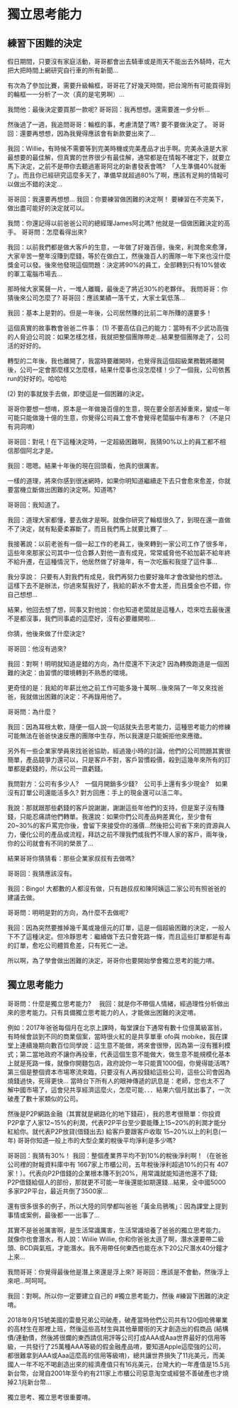 # 獨立思考能力

## 練習下困難的決定

假日期間，只要沒有家庭活動，哥哥都會出去騎車或是雨天不能出去外騎時，花大把大把時間上網研究自行車的所有新聞…

有次為了參加比賽，需要升級輪框，哥哥花了好幾天時間，把台灣所有可能買得到的輪框一一分析了一次（真的是宅男啊）…

我問他：最後決定要買那一款呢?
哥哥回：我再想想。還需要進一步分析…

然後過了一週，我追問哥哥：輪框的事，考慮清楚了嗎? 要不要做決定了。
哥哥回：還要再想想，因為我覺得應該會有新款要出來了…

我回：Willie，有時候不需要等到完美時機或完美產品才出手啊。完美永遠是大家最想要的最佳解，但真實的世界很少有最佳解，通常都是在情報不確定下，就要立馬下決定，之前不是帶你去聽過憲哥阿北的新書發表會嗎?　「人生準備40%就衝了」。而且你已經研究這麼多天了，準備早就超過80%了啊，應該有足夠的情報可以做出不錯的決定…

哥哥回：我還要再想想…
我回：你要練習做困難的決定啊！
要練習在不完美下，做出盡可能好的決定就可以。

我問：你還記得以前爸爸公司的總經理James阿北嗎? 他就是一個做困難決定的高手。
哥哥問：怎麼看得出來?

我回：以前我們都是做大客戶的生意，一年做了好幾百億，後來，利潤愈來愈薄，大家辛苦一整年沒賺到麼錢，等於在做白工，然後幾百人的團隊一年下來也沒什麼獎金可以發。後來他發現這個問題：決定將90%的員工，全部轉到只有10%營收的軍工電腦市場去...

那時候大家罵聲一片，一堆人離職，最後走了將近30%的老夥伴。
我問哥哥：你猜後來公司怎麼了?
哥哥回：應該業績一落千丈，大家士氣低落…

我回：基本上是對的。但是一年後，公司居然賺的比前二年所賺的還要多！

這個真實的故事教會爸爸二件事：
(1) 不要高估自己的能力：當時有不少武功高強的人脅迫公司說：如果怎樣怎樣，我就把整個團隊帶走…結果整個團隊走了，公司活的好好的。

轉型的二年後，我也離開了，我當時要離開時，也覺得我這個超級業務戰將離開後，公司一定會那麼樣又怎麼樣，結果什麼事也沒怎麼樣！少了一個我，公司依舊 run的好好的。哈哈哈

(2) 對的事就放手去做，即使這是一個困難的決定。

哥哥你要想一想唷，原本是一年做幾百億的生意，現在要全部丟掉重來，變成一年可能只能做幾十億的生意，你覺得公司員工會不會覺得老闆腦中有瀑布？（不是只有洞洞唷）

哥哥回：對吼！在下這種決定時，一定超級困難啊，我猜90%以上的員工都不相信那個阿北才是。

我回：嗯嗯。結果十年後的現在回頭看，他真的很厲害。

一樣的道理，將來你感到很迷網時，如果你明知道繼續走下去只會愈來愈差，你就要當機立斷做出困難的決定啊。知道嗎?

哥哥回：我知道了。

我回：道理大家都懂，要去做才是啊。就像你研究了輪框很久了，到現在還一直做不了決定，就有點憂柔寡斷了。而且我們馬上就要比賽了…

我接著說：以前老爸有一個一起工作的老員工，後來轉到一家公司工作了很多年，這些年來那家公司其中一位合夥人對他一直有成見，常常威脅他不給加薪不給年終不給升遷，在這種情況下，他居然做了好幾年，有一次吃飯和我提了這件事...

我分享說： 只要有人對我們有成見，我們再努力也要好幾年才會改變他的想法。
這樣下去不是辦法，你過來幫我好了，我給的薪水不會太差，而且獎金也不錯，你自己想想…

結果，他回去想了想，同事又對他說：你也知道老闆就是這種人，唸來唸去最後還不是都沒事，我們同事處的這麼好，沒有必要離開啦…

你猜，他後來做了什麼決定?

哥哥回：他沒有過來?

我回：對啊！明明就知道是錯的方向，為什麼還不下決定? 因為轉換跑道是一個困難的決定：由習慣的環境轉到不熟悉的環境。

更奇怪的是：我給的年薪比他之前工作可能多幾十萬啊…後來隔了一年又來找爸爸，我就做出困難的決定：不再錄用他了。

哥哥問：為什麼？

我回：因為耳根太軟，隨便一個人說一句話就失去思考能力，這種思考能力的修練可能無法在爸爸快速反應的團隊中生存，所以我還是只能婉拒他來應徵。

另外有一些企業家學員來找爸爸協助，經過幾小時的討論，他們的公司問題其實很簡單，產品竸爭力還可以，只是客戶不對，客戶習慣殺價，殺到這幾年來所有的訂單都是虧錢的，所以公司一直虧錢。

我問對方：公司有多少人?　一個月開銷多少錢?　公司手上還有多少現金?　如果沒有訂單公司還能活多久?
對方回應：手上的現金還可以活二年。

我說：那就跟那些虧錢的客戶說謝謝，謝謝這些年他們的支持，但是案子沒有賺錢，只能忍痛請他們轉單。我還說：如果你們公司產品夠差異化，至少會有20~30%的客戶罵完你後，會留下來接受你的漲價…然後把公司省下來的資源與人力，優化公司的產品或流程，拜訪之前不理我們或我們不理人家的客戶，兩年後，你的公司就會有不同的榮景了…

結果哥哥你猜猜看：那些企業家叔叔有去做嗎?

哥哥回：我猜應該沒有。

我回：Bingo! 大都數的人都沒有做，只有趙叔叔和陳阿姨這二家公司有照爸爸的建議去做。

哥哥問：明明是對的方向，為什麼不去做呢?

我回：因為突然要推掉幾千萬或幾億元的訂單，這是一個超級困難的決定，一般人下不了這種決定。但冷靜思考：繼續做下去只會死路一條，而且這些訂單都是有毒的訂單，愈吃公司體質愈差，只有死亡一途。

所以啊，為了學會做出困難的決定，哥哥你也要開始學會獨立思考的能力唷。

## 獨立思考能力

哥哥問：什麼是獨立思考能力?　
我回：就是你不帶個人情緒，經過理性分析做出來的思考能力。只有具備獨立思考能力的人，才能做出困難的決定唷。

例如：2017年爸爸每個月在北京上課時，每堂課台下通常有數十位億萬級富翁，有時候會談到不同的商業個案，當時很火紅的是共享單車 ofo與 mobike，我在課堂上連續幾期向數百位同學說：這生意不能做，將來會很慘，因為第一沒有獲利模式；第二當地政府不讓你再投車，代表這個生意不能做大，做生意不能規模化基本上就是死路一條，就像你開麵包店，政府說你一年只能賣1000個，你覺得能活嗎?　第三個是整個資本市場寒流來臨，只要沒有人再投錢給這些公司，這些公司會因為燒錢過快，死得更快…
當時台下所有人的眼神傳遞的訊息是：老師，您也太不了解中國市場了，這會兒共享經濟這麼火，怎麼可能．．．結果六個月就出事了，一次破產了數十家類似的公司。

然後是P2P網路金融（其實就是網路化的地下錢莊），我的思考很簡單：你投資P2P拿了人家12~15%的利潤，代表P2P平台至少要能賺上15~20%的利潤才能分紅給你。就代表P2P放貸(借錢出去) 給客戶要跟客戶收取 15~20%以上的利息(一年)
哥哥你知道一般上市的大型企業的稅後平均淨利是多少嗎?

哥哥回：我猜有30%！
我回：整個產業界平均不到10%的稅後淨利啊！（在爸爸公司裡的財報資料庫中有 1667家上市櫃公司，五年稅後淨利超過10%的只有 407家！）。代表向P2P借錢的企業根本賺不到20%，用常識就能知道他還不了錢; P2P借錢給個人的部份，那就更不可能一年後還能如期還錢…結果，全中國5000多家P2P平台，最近共倒了3500家…

還有很多很多的例子，所以大陸的同學都叫爸爸「黃金烏鴉嘴」：因為課堂上提到事情或案例，最後都一一出事了…

其實不是爸爸厲害啊，是生活常識厲害，生活常識培養了爸爸的獨立思考能力。
就像你也會潛水，有人說：Wiilie Willie, 你和你爸爸太遜了啊，潛水還要帶二級頭、BCD與氣瓶，才能潛水。我不用帶任何東西也能在水下20公尺潛水40分鐘才上來…

我問哥哥：你覺得最後他是潛上來還是浮上來?
哥哥回：應該是不會動，然後浮上來吧…呵呵呵。

我回：對啊。所以你一定要建立自己的 #獨立思考能力，然後 #練習下困難的決定唷。

2018年9月15號美國的雷曼兄弟公司破產，破產當時他們公司共有120個哈佛畢業的高材生在那裡上班，然後這些高材生與其他華爾街的天才創造出的假商品 (結構債/連動債，然後將很爛的東西請信用評等公司打成AAA或Aaa世界最好的信用等級，一共發行了25萬種AAA等級的假金融產品唷，要知道Apple這麼強的公司，都很難拿到AAA或Aaa這麼高的信用等級唷)，總共讓世界損失了11兆美元，而美國人一年不吃不喝創造出來的經濟產值只有16兆美元，台灣大約一年產值是15.5兆新台幣，台灣自2001年至今約有211家上市櫃公司惡意淘空或經營不善破產也才燒掉2.1兆新台幣…

獨立思考、獨立思考很重要唷。
